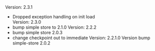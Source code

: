 Version:                2.3.1
+ Dropped exception handling on init load  
Version:                2.3.0
+ bump simple store to 2.1.0
Version:                2.2.2
+ bump simple store 2.0.3
+ change checkpoint out to immediate
Version:                2.2.1.0
Version bump simple-store	2.0.2
